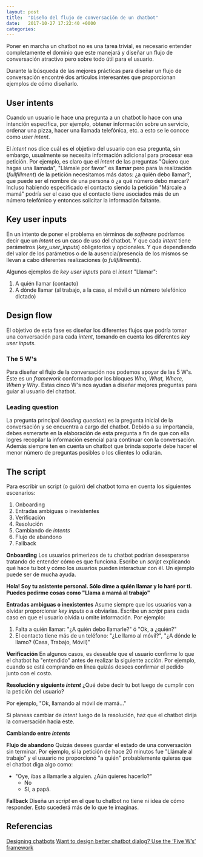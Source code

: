```yaml
---
layout: post
title:  "Diseño del flujo de conversación de un chatbot"
date:   2017-10-27 17:22:40 +0000
categories:
---
```


Poner en marcha un chatbot no es una tarea trivial, es necesario entender completamente el dominio que este manejará y diseñar un flujo de conversación atractivo pero sobre todo útil para el usuario.

Durante la búsqueda de las mejores prácticas para diseñar un flujo de conversación encontré dos artículos interesantes que proporcionan ejemplos de cómo diseñarlo.

## User intents
Cuando un usuario le hace una pregunta a un chatbot lo hace con una intención específica, por ejemplo, obtener información sobre un servicio, ordenar una pizza, hacer una llamada telefónica, etc. a esto se le conoce como _user intent_.

El _intent_ nos dice cuál es el objetivo del usuario con esa pregunta, sin embargo, usualmente se necesita información adicional para procesar esa petición. Por ejemplo, es claro que el _intent_ de las preguntas "Quiero que hagas una llamada", "Llámale por favor" es **llamar** pero para la realización (_fullfillment_) de la petición necesitamos más datos: ¿a quién debo llamar?, que puede ser el nombre de una persona ó ¿a qué número debo marcar? Incluso habiendo especificado el contacto siendo la petición "Márcale a mamá" podría ser el caso que el contacto tiene asociados más de un número telefónico y entonces solicitar la información faltante.

## Key user inputs
En un intento de poner el problema en términos de _software_ podríamos decir que un _intent_ es un caso de uso del chatbot. Y que cada _intent_ tiene parámetros (_key_user_inputs_) obligatorios y opcionales. Y que dependiendo del valor de los parámetros o de la ausencia/presencia de los mismos se llevan a cabo diferentes realizaciones (o _fullfillments_).

Algunos ejemplos de _key user inputs_ para el _intent_ "Llamar":
1. A quién llamar (contacto)
2. A dónde llamar (al trabajo, a la casa, al móvil ó un número telefónico dictado)

## Design flow
El objetivo de esta fase es diseñar los diferentes flujos que podría tomar una conversación para cada _intent_, tomando en cuenta los diferentes _key user inputs_.

### The 5 W's
Para diseñar el flujo de la conversación nos podemos apoyar de las 5 W's. Éste es un _framework_ conformado por los bloques _Who, What, Where, When y Why_. Estas cinco W's nos ayudan a diseñar mejores preguntas para guiar al usuario del chatbot.

### Leading question
La pregunta principal (_leading question_) es la pregunta inicial de la conversación y se encuentra a cargo del chatbot. Debido a su importancia, debes esmerarte en la elaboración de esta pregunta a fin de que con ella logres recopilar la información esencial para continuar con la conversación. Además siempre ten en cuenta un chatbot que brinda soporte debe hacer el menor número de preguntas posibles o los clientes lo odiarán.

## The script
Para escribir un script (o guión) del chatbot toma en cuenta los siguientes escenarios:

1. Onboarding
2. Entradas ambiguas o inexistentes
3. Verificación
4. Resolución
5. Cambiando de _intents_
6. Flujo de abandono
7. Fallback

**Onboarding**
Los usuarios primerizos de tu chatbot podrían desesperarse tratando de entender cómo es que funciona. Escribe un _script_ explicando qué hace tu bot y cómo los usuarios pueden interactuar con él. Un ejemplo puede ser de mucha ayuda.

__Hola! Soy tu asistente personal. Sólo dime a quién llamar y lo haré por ti. Puedes pedirme cosas como "Llama a mamá al trabajo"__

**Entradas ambiguas o inexistentes**
Asume siempre que los usuarios van a olvidar proporcionar _key inputs_ o a obviarlas. Escribe un _script_ para cada caso en que el usuario olvida u omite información. Por ejemplo:

1. Falta a quién llamar: "¿A quién debo llamarle?" ó "Ok, a ¿quién?"
2. El contacto tiene más de un teléfono: "¿Le llamo al móvil?", "¿A dónde le llamo? (Casa, Trabajo, Móvil)"

**Verificación**
En algunos casos, es deseable que el usuario confirme lo que el chatbot ha "entendido" antes de realizar la siguiente acción. Por ejemplo, cuando se está comprando en línea quizás desees confirmar el pedido junto con el costo.

**Resolución y siguiente _intent_**
¿Qué debe decir tu bot luego de cumplir con la petición del usuario?

Por ejemplo, "Ok, llamando al móvil de mamá..."

Si planeas cambiar de _intent_ luego de la resolución, haz que el chatbot dirija la conversación hacia este.

**Cambiando entre _intents_**

**Flujo de abandono**
Quizás desees guardar el estado de una conversación sin terminar. Por ejemplo, si la petición de hace 20 minutos fue "Llámale al trabajo" y el usuario no proporcionó "a quién" probablemente quieras que el chatbot diga algo como:

- "Oye, ibas a llamarle a alguien. ¿Aún quieres hacerlo?"
  + No
  + Sí, a papá.

**Fallback**
Diseña un _script_ en el que tu chatbot no tiene ni idea de cómo responder. Esto sucederá más de lo que te imaginas.

## Referencias
[Designing chatbots](https://uxdesign.cc/how-to-design-a-robust-chatbot-interaction-8bb6dfae34fb)
[Want to design better chatbot dialog? Use the ‘Five W’s’ framework](https://blog.prototypr.io/design-better-chatbot-dialog-using-the-five-ws-framework-628bda212f39)
